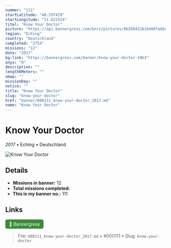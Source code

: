 ```yaml
---
nummer: "111"
startLatitude: "48.297429"
startLongitude: "11.622524"
titel: "Know Your Doctor"
picture: "https://api.bannergress.com/bnrs/pictures/8b268421b1b460fa6bd0ec140cd29265"
region: "Eching"
country: "Deutschland"
completed: "2754"
missions: "12"
date: "2017"
bg-link: "https://bannergress.com/banner/know-your-doctor-10b3"
onyx: "0"
description: ""
lengthKMeters: ""
umap: ""
missionDay: ""
notice: ""
title: "Know Your Doctor"
slug: "know-your-doctor"
href: "banner/000111_know-your-doctor_2017.md"
name: "Know Your Doctor"
---
```

# Know Your Doctor

*2017* • Eching • Deutschland

![Know Your Doctor](https://api.bannergress.com/bnrs/pictures/8b268421b1b460fa6bd0ec140cd29265)



## Details

- **Missions in banner:** 12
- **Total missions completed:** 
- **This is my banner no.:** 111





## Links
<a href="https://bannergress.com/banner/know-your-doctor-10b3" target="_blank" style="display:inline-block;margin-right:8px;padding:6px 12px;background:#3c8b3c;color:#fff;text-decoration:none;border-radius:6px;">🔗 Bannergress</a>



> File: `000111_know-your-doctor_2017.md` • #000111 • Slug: `know-your-doctor`
